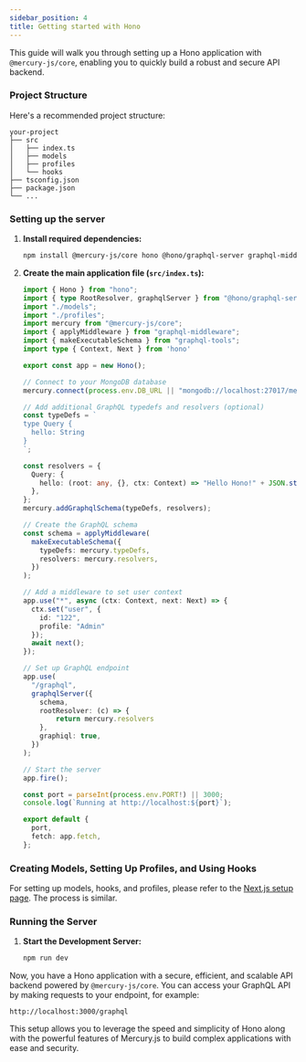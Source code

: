 ```yaml
---
sidebar_position: 4
title: Getting started with Hono
---
```


This guide will walk you through setting up a Hono application with `@mercury-js/core`, enabling you to quickly build a robust and secure API backend.

### Project Structure

Here's a recommended project structure:

```
your-project
├── src
│   ├── index.ts
│   ├── models
│   ├── profiles
│   └── hooks
├── tsconfig.json
├── package.json
└── ...
```

### Setting up the server

1. **Install required dependencies:**

   ```bash
   npm install @mercury-js/core hono @hono/graphql-server graphql-middleware graphql-tools
   ```

2. **Create the main application file (`src/index.ts`):**

   ```typescript:src/index.ts
   import { Hono } from "hono";
   import { type RootResolver, graphqlServer } from "@hono/graphql-server";
   import "./models";
   import "./profiles";
   import mercury from "@mercury-js/core";
   import { applyMiddleware } from "graphql-middleware";
   import { makeExecutableSchema } from "graphql-tools";
   import type { Context, Next } from 'hono'

   export const app = new Hono();

   // Connect to your MongoDB database
   mercury.connect(process.env.DB_URL || "mongodb://localhost:27017/mercury");

   // Add additional GraphQL typedefs and resolvers (optional)
   const typeDefs = `
   type Query {
     hello: String
   }
   `;

   const resolvers = {
     Query: {
       hello: (root: any, {}, ctx: Context) => "Hello Hono!" + JSON.stringify(ctx.get("user")),
     },
   };
   mercury.addGraphqlSchema(typeDefs, resolvers);

   // Create the GraphQL schema
   const schema = applyMiddleware(
     makeExecutableSchema({
       typeDefs: mercury.typeDefs,
       resolvers: mercury.resolvers,
     })
   );

   // Add a middleware to set user context
   app.use("*", async (ctx: Context, next: Next) => {
     ctx.set("user", {
       id: "122",
       profile: "Admin"
     });
     await next();
   });

   // Set up GraphQL endpoint
   app.use(
     "/graphql",
     graphqlServer({
       schema,
       rootResolver: (c) => {
           return mercury.resolvers
       },
       graphiql: true,
     })
   );

   // Start the server
   app.fire();

   const port = parseInt(process.env.PORT!) || 3000;
   console.log(`Running at http://localhost:${port}`);

   export default {
     port,
     fetch: app.fetch,
   };
   ```

### Creating Models, Setting Up Profiles, and Using Hooks

For setting up models, hooks, and profiles, please refer to the [Next.js setup page](nextjs#creating-models). The process is similar.

### Running the Server

1. **Start the Development Server:**

   ```bash
   npm run dev
   ```

Now, you have a Hono application with a secure, efficient, and scalable API backend powered by `@mercury-js/core`. You can access your GraphQL API by making requests to your endpoint, for example:

```
http://localhost:3000/graphql
```

This setup allows you to leverage the speed and simplicity of Hono along with the powerful features of Mercury.js to build complex applications with ease and security.
